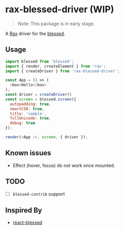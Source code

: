# rax-blessed-driver (WIP)

> Note: This package is in early stage.

A [Rax](https://github.com/alibaba/rax) driver for the [blessed](https://github.com/chjj/blessed).

## Usage

```javascript
import blessed from 'blessed';
import { render, createElement } from 'rax';
import { createDriver } from 'rax-blessed-driver';

const App = () => (
  <box>Hello</box>
);
const driver = createDriver()
const screen = blessed.screen({
  autopadding: true,
  smartCSR: true,
  title: 'sample',
  fullUnicode: true,
  debug: true
});

render(<App />, screen, { driver });
```

## Known issues
* Effect (hover, focus) do not work once mounted.

## TODO
- [ ] `blessed-contrib` support

## Inspired By
* [react-blessed](https://github.com/Yomguithereal/react-blessed)
